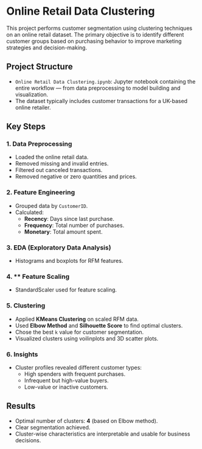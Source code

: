 # Online Retail Data Clustering

This project performs customer segmentation using clustering techniques on an online retail dataset. The primary objective is to identify different customer groups based on purchasing behavior to improve marketing strategies and decision-making.

## Project Structure

- `Online Retail Data Clustering.ipynb`: Jupyter notebook containing the entire workflow — from data preprocessing to model building and visualization.
- The dataset typically includes customer transactions for a UK-based online retailer.

## Key Steps

### 1. **Data Preprocessing**
- Loaded the online retail data.
- Removed missing and invalid entries.
- Filtered out canceled transactions.
- Removed negative or zero quantities and prices.

### 2. **Feature Engineering**
- Grouped data by `CustomerID`.
- Calculated:
  - **Recency**: Days since last purchase.
  - **Frequency**: Total number of purchases.
  - **Monetary**: Total amount spent.

### 3. **EDA (Exploratory Data Analysis)**
- Histograms and boxplots for RFM features.

### 4. ** Feature Scaling
- StandardScaler used for feature scaling.

### 5. **Clustering**
- Applied **KMeans Clustering** on scaled RFM data.
- Used **Elbow Method** and **Silhouette Score** to find optimal clusters.
- Chose the best `k` value for customer segmentation.
- Visualized clusters using voilinplots and 3D scatter plots.

### 6. **Insights**
- Cluster profiles revealed different customer types:
  - High spenders with frequent purchases.
  - Infrequent but high-value buyers.
  - Low-value or inactive customers.

##  Results

- Optimal number of clusters: **4** (based on Elbow method).
- Clear segmentation achieved.
- Cluster-wise characteristics are interpretable and usable for business decisions.
